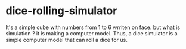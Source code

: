 # dice-rolling-simulator
It's a simple cube with numbers from 1 to 6 wrriten on face.
but what is simulation ? it is making a computer model.
Thus, a dice simulator is a simple computer model that can roll a dice for us.


